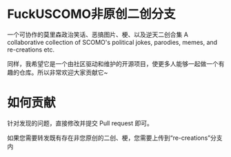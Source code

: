 # FuckUSCOMO非原创二创分支
  
一个可协作的莫里森政治笑话、恶搞图片、梗、以及逆天二创合集 A collaborative collection of SCOMO's political jokes, parodies, memes, and re-creations etc.  
  
同样，我希望它是一个由社区驱动和维护的开源项目，使更多人能够一起做一个有趣的仓库。所以非常欢迎大家贡献它~

# 如何贡献
  
针对发现的问题，直接修改并提交 Pull request 即可。  
  
如果您需要转发既有存在非您原创的二创、梗，您需要上传到“re-creations”分支内
